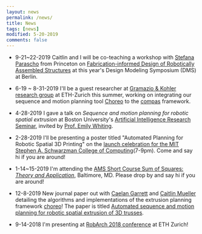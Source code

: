 ```yaml
---
layout: news
permalink: /news/
title: News
tags: [news]
modified: 5-20-2019
comments: false
---
```


- 9-21~22-2019 Caitlin and I will be co-teaching a workshop with [Stefana Parascho](https://soa.princeton.edu/content/stefana-parascho) from Princeton on [Fabrication-informed Design of Robotically Assembled Structures](https://design-modelling-symposium.de/theworkshops/workshops/) at this year's Design Modeling Symposium (DMS) at Berlin.

- 6-19 ~ 8-31-2019 I'll be a guest researcher at [Gramazio & Kohler research group](http://gramaziokohler.arch.ethz.ch/) at ETH-Zurich this summer, working on integrating our sequence and motion planning tool [Choreo](https://github.com/yijiangh/choreo) to the [compas](https://compas-dev.github.io/) framework.

- 4-28-2019 I gave a talk on *Sequence and motion planning for robotic spatial extrusion* at Boston University's [Artificial Intelligence Research Seminar](https://www.bu.edu/hic/air/seminars/), invited by [Prof. Emily Whiting](http://cs-people.bu.edu/whiting/).

- 2-28-2019 I'll be presenting a poster titled "Automated Planning for Robotic Spatial 3D Printing" on the [launch celebration for the MIT Stephen A. Schwarzman College of Computing](https://helloworld.mit.edu/agendas/)(7-9pm). Come and say hi if you are around! 

- 1-14~15-2019 I'm attending the [AMS Short Course Sum of Squares: *Theory and Application*](http://www.ams.org/meetings/short-courses/short-course-general/), Baltimore, MD. Please drop by and say hi if you are around!

- 12-8-2019 New journal paper out with [Caelan Garrett](http://web.mit.edu/caelan/www/) and [Caitlin Mueller](http://digitalstructures.mit.edu/) detailing the algorithms and implementations of the extrusion planning framework [choreo](https://github.com/yijiangh/choreo)! The paper is titled [Automated sequence and motion planning for robotic spatial extrusion of 3D trusses](https://link.springer.com/article/10.1007/s41693-018-0012-z).

- 9-14-2018 I'm presenting at [RobArch 2018 conference](http://www.robarch2018.org/schedule/) at ETH Zurich!
